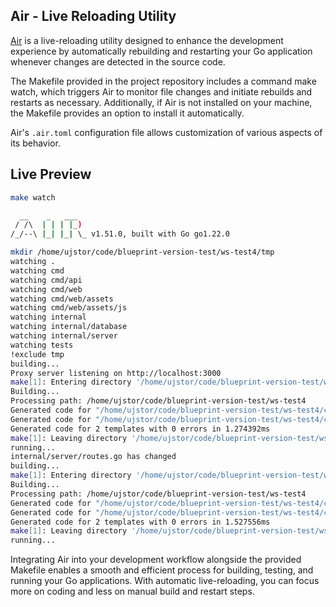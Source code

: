 ## Air - Live Reloading Utility

[Air](https://github.com/cosmtrek/air) is a live-reloading utility designed to enhance the development experience by automatically rebuilding and restarting your Go application whenever changes are detected in the source code.

The Makefile provided in the project repository includes a command make watch, which triggers Air to monitor file changes and initiate rebuilds and restarts as necessary. Additionally, if Air is not installed on your machine, the Makefile provides an option to install it automatically.

Air's `.air.toml` configuration file allows customization of various aspects of its behavior.

## Live Preview

```bash
make watch

  __    _   ___  
 / /\  | | | |_) 
/_/--\ |_| |_| \_ v1.51.0, built with Go go1.22.0

mkdir /home/ujstor/code/blueprint-version-test/ws-test4/tmp
watching .
watching cmd
watching cmd/api
watching cmd/web
watching cmd/web/assets
watching cmd/web/assets/js
watching internal
watching internal/database
watching internal/server
watching tests
!exclude tmp
building...
Proxy server listening on http://localhost:3000
make[1]: Entering directory '/home/ujstor/code/blueprint-version-test/ws-test4'
Building...
Processing path: /home/ujstor/code/blueprint-version-test/ws-test4
Generated code for "/home/ujstor/code/blueprint-version-test/ws-test4/cmd/web/base.templ" in 914.556µs
Generated code for "/home/ujstor/code/blueprint-version-test/ws-test4/cmd/web/hello.templ" in 963.157µs
Generated code for 2 templates with 0 errors in 1.274392ms
make[1]: Leaving directory '/home/ujstor/code/blueprint-version-test/ws-test4'
running...
internal/server/routes.go has changed
building...
make[1]: Entering directory '/home/ujstor/code/blueprint-version-test/ws-test4'
Building...
Processing path: /home/ujstor/code/blueprint-version-test/ws-test4
Generated code for "/home/ujstor/code/blueprint-version-test/ws-test4/cmd/web/base.templ" in 907.426µs
Generated code for "/home/ujstor/code/blueprint-version-test/ws-test4/cmd/web/hello.templ" in 1.16142ms
Generated code for 2 templates with 0 errors in 1.527556ms
make[1]: Leaving directory '/home/ujstor/code/blueprint-version-test/ws-test4'
running...
```

Integrating Air into your development workflow alongside the provided Makefile enables a smooth and efficient process for building, testing, and running your Go applications. With automatic live-reloading, you can focus more on coding and less on manual build and restart steps.

